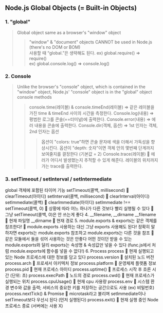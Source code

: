 ## Node.js Global Objects (= Built-in Objects)

### 1. "global"
> Global object same as a browser's "window" object
>> "window" & "document" objects CANNOT be used in Node.js (there's no DOM or BOM) <br>
> 사용할 때 “global.”은 생략해도 된다.
>> ex) global.require() => require() <br>
ex) global.console.log() => console.log()

### 2. Console
> Unlike the browser's "console" object, which is contained in the "window" object, Node.js' "console" object is in the "global" object
> console methods
>> console.time(레이블) & console.timeEnd(레이블) => 같은 레이블을 가진 time & timeEnd 사이의 시간을 측정한다.
>> Console.log(내용) => 평범한 로그를 콘솔(==터미널)에 출력한다.
>> Console.error(내용) => 에러 내용을 콘솔에 출력한다.
>> Console.dir(객체, 옵션) => 1st 인자는 객체, 2nd 인자는 옵션
>>> 옵션이 "colors: true"하면 콘솔 문자에 색을 더해서 가독성을 향상시킨다.
>>> 옵션이 "depth: 숫자"이면 객체 안의 몇번째 단계까지 보여줄지를 결정한다 (기본값 = 2)
>> Console.trace(레이블)  에러가 어디서 발생했는지 추적할 수 있게 해준다. 레이블의 위치까지 가는 trace를 출력한다.

### 3. setTimeout / setInterval / setIntermediate
global 객체에 포함된 타이머 기능
setTimeout(콜백, millisecond)  clearTimeout(아이디)
setInterval(콜백, millisecond)  clearInterval(아이디)
setImmediate(콜백)  clearImmediate(아이디)
setImmediate !== setTimeout(콜백, 0)  상황에 따라 어느 하나가 다른 것보다 빨리 실행될 수 있다  그냥 setTimeout(콜백, 0)은 안 쓰는게 좋다
4.	__filename, __dirname
__filename  현재 파일명
__dirname  현재 경로
5.	module.exports & exports는 같은 객체를 참조한다!  module.exports 사용하는 대신 그냥 exports 사용해도 된다!
정확히 말하자면 exports는 module.exports 참조하고 module.exports는 다른 것을 참조  같은 모듈에서 둘을 섞어 사용하는 것은 안좋다
어떤 것이던 받을 수 있는 module.exports와 달리 exports는 속성명 & 속성값만 넣을 수 있다 (func.js에서 처럼 module.exports에 함수를 넣을 수 없다!)
6.	Process
process  현재 실행되고 있는 Node 프로세스에 대한 정보를 담고 있다
process.version  설치된 노드 버전
process.arch  프로세서 아키텍처 정보
process.platform  운영체제 플랫폼 정보
process.pid  현재 프로세스 아이디
process.uptime()  프로세스 시작 후 흐른 시간 (단위: 초)
process.execPath  노드의 경로
process.cwd()  현재 프로세스가 실행되는 위치
process.cpuUsage()  현재 cpu 사용량
process.env  시스템 환경 변수와 값을 출력; 서비스의 중요한 키를 저장하는 공간으로도 사용 (ex) 비밀번호)
process.nextTick() & Promise  microtask라고 불리며 setImmediate이나 setTimeout보다 우선시 된다 (먼저 실행된다)
process.exit()  현재 실행 중인 Node 프로세스 종료 (서버에는 사용 X)
